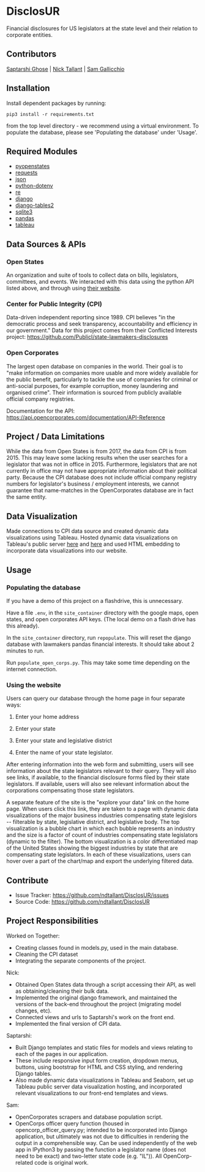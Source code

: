 DisclosUR
=========

Financial disclosures for US legislators at the state level and their relation to corporate entities.

## Contributors

[Saptarshi Ghose](https://github.com/saptarshighose) | [Nick Tallant](https://github.com/ndtallant) | [Sam Gallicchio](https://github.com/SRGallicchio)

## Installation
Install dependent packages by running:

```
pip3 install -r requirements.txt
```

from the top level directory - we recommend using a virtual environment. To populate the database, please see 'Populating the database' under 'Usage'.

## Required Modules

* [pyopenstates](http://docs.openstates.org/projects/pyopenstates/en/latest/pyopenstates%20module.html)
* [requests](http://docs.python-requests.org/en/master/)
* [json](https://docs.python.org/3/library/json.html)
* [python-dotenv](https://github.com/theskumar/python-dotenv)
* [re](https://docs.python.org/3/library/re.html)
* [django](https://www.djangoproject.com/)
* [django-tables2](http://django-tables2.readthedocs.io/en/latest/)
* [sqlite3](https://docs.python.org/3/library/sqlite3.html)
* [pandas](https://pandas.pydata.org/)
* [tableau](https://onlinehelp.tableau.com/current/pro/desktop/en-us/embed.html)

## Data Sources & APIs

### Open States
An organization and suite of tools to collect data on bills, legislators, committees, and events. We interacted with this data using the python API listed above, and through using [their website](https://openstates.org/).

### Center for Public Integrity (CPI)
Data-driven independent reporting since 1989. CPI  believes "in the democratic process and seek transparency, accountability and efficiency in our government." Data for this project comes from their Conflicted Interests project:
https://github.com/PublicI/state-lawmakers-disclosures

### Open Corporates
The largest open database on companies in the world. Their goal is to "make information on companies more usable and more widely available for the public benefit, particularly to tackle the use of companies for criminal or anti-social purposes, for example corruption, money laundering and organised crime". Their information is sourced from publicly available official company registries.

Documentation for the API:
https://api.opencorporates.com/documentation/API-Reference

## Project / Data Limitations

While the data from Open States is from 2017, the data from CPI is from 2015. This may leave some lacking results when the user searches for a legislator that was not in office in 2015. Furthermore, legislators that are not currently in office may not have appropriate information about their political party. Because the CPI database does not include official company registry numbers for legislator's business / employment interests, we cannot guarantee that name-matches in the OpenCorporates database are in fact the same entity. 

## Data Visualization
Made connections to CPI data source and created dynamic data visualizations using Tableau.  Hosted dynamic data visualizations on Tableau's public server [here](https://public.tableau.com/profile/saptarshi.ghose#!/vizhome/CPIDataViz/Dashboard1) and [here](https://public.tableau.com/profile/saptarshi.ghose#!/vizhome/cs_map_final/Sheet1) and used HTML embedding to incorporate data visualizations into our website.  

## Usage

### Populating the database
If you have a demo of this project on a flashdrive, this is unnecessary.

Have a file `.env`, in the `site_container` directory with the google maps, open states, and open corporates API keys. (The local demo on a flash drive has this already).

In the `site_container` directory, run `repopulate`. This will reset the django database with lawmakers pandas financial interests. It should take about 2 minutes to run.

Run `populate_open_corps.py`. This may take some time depending on the internet connection.

### Using the website
Users can query our database through the home page in four separate ways:

1) Enter your home address

2) Enter your state

3) Enter your state and legislative district

4) Enter the name of your state legislator.  

After entering information into the web form and submitting, users will see information about the state legislators relevant to their query.  They will also see links, if available, to the financial disclosure forms filed by their state legislators.  If available, users will also see relevant information about the corporations compensating those state legislators.

A separate feature of the site is the "explore your data" link on the home page.  When users click this link, they are taken to a page with dynamic data visualizations of the major business industries compensating state legislors -- filterable by state, legislative district, and legislative body.  The top visualization is a bubble chart in which each bubble represents an industry and the size is a factor of count of industries compensating state legislators (dynamic to the filter).  The bottom visualization is a color differentiated map of the United States showing the biggest industries by state that are compensating state legislators.   In each of these visualizations, users can hover over a part of the chart/map and export the underlying filtered data.  

Contribute
---------

- Issue Tracker: https://github.com/ndtallant/DisclosUR/issues
- Source Code: https://github.com/ndtallant/DisclosUR

## Project Responsibilities
Worked on Together:
* Creating classes found in models.py, used in the main database.
* Cleaning the CPI dataset
* Integrating the separate components of the project.

Nick:
* Obtained Open States data through a script accessing their API, as well as obtaining/cleaning their bulk data.
* Implemented the original django framework, and maintained the versions of the back-end throughout the project (migrating model changes, etc).
* Connected views and urls to Saptarshi's work on the front end.
* Implemented the final version of CPI data.

Saptarshi:
* Built Django templates and static files for models and views relating to each of the pages in our application.  
* These include responsive input form creation, dropdown menus, buttons, using bootstrap for HTML and CSS styling, and rendering Django tables.
* Also made dynamic data visualizations in Tableau and Seaborn, set up Tableau public server data visualization hosting, and incorporated relevant visualizations to our front-end templates and views.

Sam:
* OpenCorporates scrapers and database population script.
* OpenCorps officer query function (housed in opencorp_officer_query.py; intended to be incorporated into Django application, but ultimately was not due to difficulties in rendering the output in a comprehensible way. Can be used independently of the web app in IPython3 by passing the function a legislator name (does not need to be exact) and two-letter state code (e.g. "IL")). All OpenCorp-related code is original work.
